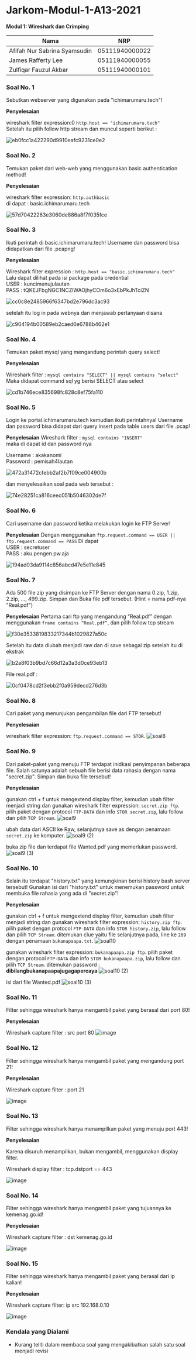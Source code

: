 # Jarkom-Modul-1-A13-2021
**Modul 1: Wireshark dan Crimping**

|Nama|NRP|
|----|-----|
|Afifah Nur Sabrina Syamsudin|05111940000022|
|James Rafferty Lee|05111940000055|
|Zulfiqar Fauzul Akbar|05111940000101|

### Soal No. 1
Sebutkan webserver yang digunakan pada "ichimarumaru.tech"!

**Penyelesaian**

wireshark filter expression:0 `http.host == "ichimarumaru.tech"`<br>
Setelah itu pilih follow http stream dan muncul seperti berikut :

![eb0fcc1a422290d9910eafc9231ce0e2](https://user-images.githubusercontent.com/62832487/134772604-b4bf9ccd-e0c9-4664-b5f4-794ed8d24062.png)

### Soal No. 2
Temukan paket dari web-web yang menggunakan basic authentication method!

**Penyelesaian**

wireshark filter expression: `http.authbasic`<br>
di dapat : basic.ichimarumaru.tech

![57d70422263e3060de886a8f7f035fce](https://user-images.githubusercontent.com/62832487/134772688-2c645b91-fb93-4a87-8fa8-ae30972e27cb.png)

### Soal No. 3
Ikuti perintah di basic.ichimarumaru.tech! Username dan password bisa didapatkan dari file .pcapng!

**Penyelesaian**

Wireshark filter expression : `http.host == "basic.ichimarumaru.tech"`<br>
Lalu dapat dilihat pada isi package pada credential<br>
USER : kuncimenujulautan<br>
PASS : tQKEJFbgNGC1NCZlWAOjhyCOm6o3xEbPkJhTciZN<br>

![cc0c8e2485966f6347bd2e796dc3ac93](https://user-images.githubusercontent.com/62832487/134772725-6c2aaa6e-2acb-4681-a7f7-f7f059177b0f.png)

setelah itu log in pada webnya dan menjawab pertanyaan disana

![c904194b00589eb2caed6e6788b462e1](https://user-images.githubusercontent.com/62832487/134772782-8e1df55a-fc17-473c-8f58-88bef19a233f.png)

### Soal No. 4
Temukan paket mysql yang mengandung perintah query select!

**Penyelesaian**

Wireshark filter : `mysql contains "SELECT" || mysql contains "select"`<br>
Maka didapat command sql yg berisi SELECT atau select

![cd1b746ece835698fc828c8ef75fa110](https://user-images.githubusercontent.com/62832487/134772820-3124ec6c-7eed-4e1f-8bb4-253dd6456e68.png)

### Soal No. 5
Login ke portal.ichimarumaru.tech kemudian ikuti perintahnya! Username dan password bisa didapat dari query insert pada table users dari file .pcap!

**Penyelesaian**
Wireshark filter : `mysql contains "INSERT"`<br>
maka di dapat id dan password nya<br>

Username : akakanomi<br>
Password : pemisah4lautan

![472a31472cfebb2af2b7f09ce004900b](https://user-images.githubusercontent.com/62832487/134772873-6948ff57-9fb0-46a6-a2ea-9da53d856154.png)

dan menyelesaikan soal pada web tersebut :

![74e28251ca816ceec051b5046302de7f](https://user-images.githubusercontent.com/62832487/134772899-790e00b4-babf-461c-be59-f4736059ce3f.png)

### Soal No. 6
Cari username dan password ketika melakukan login ke FTP Server!

**Penyelesaian**
Dengan menggunakan `ftp.request.command == USER || ftp.request.command == PASS` 
Di dapat <br>
USER : secretuser<br>
PASS : aku.pengen.pw.aja

![194ad03da9114c856abcd47e5e11e845](https://user-images.githubusercontent.com/62832487/134772921-c68a328c-1d81-48b1-8561-e0c3b9497a30.png)

### Soal No. 7
Ada 500 file zip yang disimpan ke FTP Server dengan nama 0.zip, 1.zip, 2.zip, ..., 499.zip. Simpan dan Buka file pdf tersebut. (Hint = nama pdf-nya "Real.pdf")

**Penyelesaian**
Pertama cari ftp yang mengandung “Real.pdf” dengan menggunakan `frame contains “Real.pdf”`, dan pilih follow tcp stream

![f30e3533819833217344b1029827a50c](https://user-images.githubusercontent.com/62832487/134772956-9c6c44b1-4cac-42e4-96d5-3df3f01623ba.png)

Setelah itu data diubah menjadi raw dan di save sebagai zip setelah itu di ekstrak

![b2a8f03b9bd7c66d12a3a3d0ce93eb13](https://user-images.githubusercontent.com/62832487/134772975-cf4cc75b-1b51-4094-b9ab-f3aff92a7976.png)

File real.pdf :

![0cf0478cd2f3ebb2f0a959decd276d3b](https://user-images.githubusercontent.com/62832487/134773009-6c42c8c6-5771-40fb-b861-129fa9813d73.png)


### Soal No. 8
Cari paket yang menunjukan pengambilan file dari FTP tersebut!

**Penyelesaian**

wireshark filter expression: `ftp.request.command == STOR`.
![soal8](https://user-images.githubusercontent.com/75364000/134761082-bea106c2-0677-42e9-945b-7ec58c9309ce.jpg)

### Soal No. 9
Dari paket-paket yang menuju FTP terdapat inidkasi penyimpanan beberapa file. Salah satunya adalah sebuah file berisi data rahasia dengan nama "secret.zip". Simpan dan buka file tersebut!

**Penyelesaian**

gunakan ctrl + f untuk mengextend display filter, kemudian ubah filter menjadi string dan gunakan wireshark filter expression: `secret.zip ftp`.
pilih paket dengan protocol `FTP-DATA` dan info `STOR secret.zip`,  lalu follow dan pilih `TCP Stream`.
![soal9](https://user-images.githubusercontent.com/75364000/134764729-30c7792d-ff6e-49d3-b549-c062f5556cca.jpg)

ubah data dari ASCII ke Raw, selanjutnya save as dengan penamaan `secret.zip` ke komputer.
![soal9 (2)](https://user-images.githubusercontent.com/75364000/134764725-7d0db9d0-1da0-4fc7-ab32-aa8e6475d00a.jpg)

buka zip file dan terdapat file Wanted.pdf yang memerlukan password.
![soal9 (3)](https://user-images.githubusercontent.com/75364000/134764726-06e81246-9e4e-4b83-9423-b0cf15147414.jpg)

### Soal No. 10
Selain itu terdapat "history.txt" yang kemungkinan berisi history bash server tersebut! Gunakan isi dari "history.txt" untuk menemukan password untuk membuka file rahasia yang ada di "secret.zip"!

**Penyelesaian**

gunakan ctrl + f untuk mengextend display filter, kemudian ubah filter menjadi string dan gunakan wireshark filter expression: `history.zip ftp`.
pilih paket dengan protocol `FTP-DATA` dan info `STOR history.zip`,  lalu follow dan pilih `TCP Stream`. 
ditemukan clue yaitu file selanjutnya pada, line ke `289` dengan penamaan `bukanapaapa.txt`.
![soal10](https://user-images.githubusercontent.com/75364000/134764918-0fbaad72-057b-4017-90a1-f2f9a0f8c077.jpg)

gunakan wireshark filter expression: `bukanapaapa.zip ftp`.
pilih paket dengan protocol `FTP-DATA` dan info `STOR bukanapaapa.zip`,  lalu follow dan pilih `TCP Stream`. 
ditemukan password : **dibilangbukanapaapajugagapercaya**
![soal10 (2)](https://user-images.githubusercontent.com/75364000/134764955-434c5ede-7ee2-4ac0-8927-2b6b0675cdc7.jpg)

isi dari file Wanted.pdf
![soal10 (3)](https://user-images.githubusercontent.com/75364000/134764985-420edbac-1f57-4ee1-80e3-b6a138df6b63.jpg)

### Soal No. 11

Filter sehingga wireshark hanya mengambil paket yang berasal dari port 80! 

**Penyelesaian**

Wireshark capture filter : src port 80
![image](https://user-images.githubusercontent.com/68369091/134773171-b0fa9095-8698-4d4c-ba5c-63fced4c5207.png)

### Soal No. 12

Filter sehingga wireshark hanya mengambil paket yang mengandung port 21!

**Penyelesaian**

Wireshark capture filter : port 21

![image](https://user-images.githubusercontent.com/68369091/134773184-bd17c4b3-0843-4c12-9515-a7b2b8f67eb2.png)

### Soal No. 13

Filter sehingga wireshark hanya menampilkan paket yang menuju port 443!

**Penyelesaian**

Karena disuruh menampilkan, bukan mengambil, menggunakan display filter.

Wireshark display filter : tcp.dstport == 443

![image](https://user-images.githubusercontent.com/68369091/134773198-e4e03bd2-8cbb-43f1-9771-7295e681b2bd.png)


### Soal No. 14

Filter sehingga wireshark hanya mengambil paket yang tujuannya ke kemenag.go.id!

**Penyelesaian**

Wireshark capture filter : dst kemenag.go.id

![image](https://user-images.githubusercontent.com/68369091/134773208-870e484f-5392-4491-9865-8ec84dae544e.png)


### Soal No. 15

Filter sehingga wireshark hanya mengambil paket yang berasal dari ip kalian!

**Penyelesaian**

Wireshark capture filter: ip src 192.168.0.10

![image](https://user-images.githubusercontent.com/68369091/134773223-00c7b8a1-a75d-4bf3-b9aa-c12d6fa220cf.png)


### Kendala yang Dialami
- Kurang teliti dalam membaca soal yang mengakibatkan salah satu soal menjadi revisi
